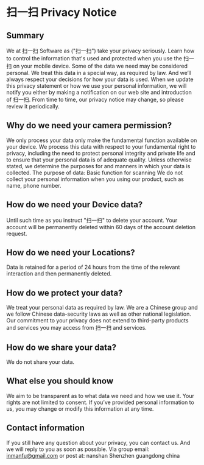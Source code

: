 # 扫一扫 Privacy Notice

## Summary
We at 扫一扫 Software as ("扫一扫") take your privacy seriously. Learn how to control the information that's used and protected when you use the 扫一扫 on your mobile device. Some of the data we need may be considered personal. We treat this data in a special way, as required by law. And we’ll always respect your decisions for how your data is used. When we update this privacy statement or how we use your personal information, we will notify you either by making a notification on our web site and introduction of 扫一扫. From time to time, our privacy notice may change, so please review it periodically.

## Why do we need your camera permission?
We only process your data only make the fundamental function available on your device. We process this data with respect to your fundamental right to privacy, including the need to protect personal integrity and private life and to ensure that your personal data is of adequate quality. Unless otherwise stated, we determine the purposes for and manners in which your data is collected.
The purpose of data:
Basic function for scanning We do not collect your personal information when you using our product, such as name, phone number.

## How do we need your Device data?
Until such time as you instruct "扫一扫" to delete your account. Your account will be permanently deleted within 60 days of the account deletion request.

## How do we need your Locations?
Data is retained for a period of 24 hours from the time of the relevant interaction and then permanently deleted.

## How do we protect your data?
We treat your personal data as required by law. We are a Chinese group and we follow Chinese data-security laws as well as other national legislation. Our commitment to your privacy does not extend to third-party products and services you may access from 扫一扫 and services.

## How do we share your data?
We do not share your data.

## What else you should know
We aim to be transparent as to what data we need and how we use it. Your rights are not limited to consent. If you’ve provided personal information to us, you may change or modify this information at any time.

## Contact information
If you still have any question about your privacy, you can contact us. And we will reply to you as soon as possible.
Via group
email: inmanfu@gmail.com
or post at:
nanshan
Shenzhen guangdong china

